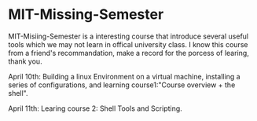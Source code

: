 # MIT-Missing-Semester
MIT-Misiing-Semester is a interesting course that introduce several useful tools which we may not learn in offical university class. I know this course from a friend's recommandation, make a record for the porcess of learing, thank you.

April 10th: Building a linux Environment on a virtual machine, installing a series of configurations, and learning course1:"Course overview + the shell".

April 11th: Learing course 2: Shell Tools and Scripting.
